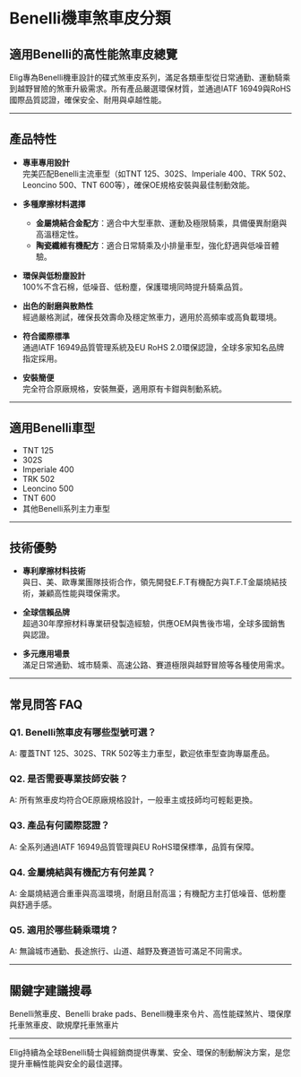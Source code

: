 # Benelli機車煞車皮分類

## 適用Benelli的高性能煞車皮總覽

Elig專為Benelli機車設計的碟式煞車皮系列，滿足各類車型從日常通勤、運動騎乘到越野冒險的煞車升級需求。所有產品嚴選環保材質，並通過IATF 16949與RoHS國際品質認證，確保安全、耐用與卓越性能。

---

## 產品特性

- **專車專用設計**  
  完美匹配Benelli主流車型（如TNT 125、302S、Imperiale 400、TRK 502、Leoncino 500、TNT 600等），確保OE規格安裝與最佳制動效能。

- **多種摩擦材料選擇**  
  - **金屬燒結合金配方**：適合中大型車款、運動及極限騎乘，具備優異耐磨與高溫穩定性。
  - **陶瓷纖維有機配方**：適合日常騎乘及小排量車型，強化舒適與低噪音體驗。

- **環保與低粉塵設計**  
  100%不含石棉，低噪音、低粉塵，保護環境同時提升騎乘品質。

- **出色的耐磨與散熱性**  
  經過嚴格測試，確保長效壽命及穩定煞車力，適用於高頻率或高負載環境。

- **符合國際標準**  
  通過IATF 16949品質管理系統及EU RoHS 2.0環保認證，全球多家知名品牌指定採用。

- **安裝簡便**  
  完全符合原廠規格，安裝無憂，適用原有卡鉗與制動系統。

---

## 適用Benelli車型

- TNT 125
- 302S
- Imperiale 400
- TRK 502
- Leoncino 500
- TNT 600
- 其他Benelli系列主力車型

---

## 技術優勢

- **專利摩擦材料技術**  
  與日、美、歐專業團隊技術合作，領先開發E.F.T有機配方與T.F.T金屬燒結技術，兼顧高性能與環保需求。

- **全球信賴品牌**  
  超過30年摩擦材料專業研發製造經驗，供應OEM與售後市場，全球多國銷售與認證。

- **多元應用場景**  
  滿足日常通勤、城市騎乘、高速公路、賽道極限與越野冒險等各種使用需求。

---

## 常見問答 FAQ

### Q1. Benelli煞車皮有哪些型號可選？  
A: 覆蓋TNT 125、302S、TRK 502等主力車型，歡迎依車型查詢專屬產品。

### Q2. 是否需要專業技師安裝？  
A: 所有煞車皮均符合OE原廠規格設計，一般車主或技師均可輕鬆更換。

### Q3. 產品有何國際認證？  
A: 全系列通過IATF 16949品質管理與EU RoHS環保標準，品質有保障。

### Q4. 金屬燒結與有機配方有何差異？  
A: 金屬燒結適合重車與高溫環境，耐磨且耐高溫；有機配方主打低噪音、低粉塵與舒適手感。

### Q5. 適用於哪些騎乘環境？  
A: 無論城市通勤、長途旅行、山道、越野及賽道皆可滿足不同需求。

---

## 關鍵字建議搜尋

Benelli煞車皮、Benelli brake pads、Benelli機車來令片、高性能碟煞片、環保摩托車煞車皮、歐規摩托車煞車片

---

Elig持續為全球Benelli騎士與經銷商提供專業、安全、環保的制動解決方案，是您提升車輛性能與安全的最佳選擇。
